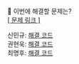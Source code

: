 👻 이번에 해결할 문제는? <br>
[[ 문제 링크 ]](https://school.programmers.co.kr/learn/courses/30/lessons/159994)

신민규: [해결 코드]() <br>
권현욱: [해결 코드]() <br>
최명후: [해결 코드]()

